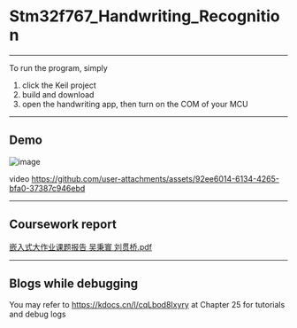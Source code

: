 # Stm32f767_Handwriting_Recognition
---
To run the program, simply 
1. click the Keil project
2. build and download
3. open the handwriting app, then turn on the COM of your MCU
---
## Demo
![image](https://github.com/user-attachments/assets/1757d0dd-52f8-494a-86b9-da7886203c09)

video
https://github.com/user-attachments/assets/92ee6014-6134-4265-bfa0-37387c946ebd

---
## Coursework report 
[嵌入式大作业课题报告 吴秉寰 刘贯桥.pdf](https://github.com/user-attachments/files/20656521/default.pdf)

---
## Blogs while debugging
You may refer to https://kdocs.cn/l/cqLbod8Ixyry at Chapter 25 for tutorials and debug logs


